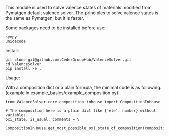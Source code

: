 This module is used to solve valence states of materials modified from Pymatgen default valence solver.
The principles to solve valence states is the same as Pymatgen, but it is faster.

Some packages need to be installed before use: 

    sympy
    unidecode

Install: 

    git clone git@github.com:CederGroupHub/ValenceSolver.git
    cd ValenceSolver
    pip install -e .
    
Usage: 

With a composition dict or a plain formula, the minimal code is as following. (example in example_basics/example_composition.py)

    from ValenceSolver.core.composition_inhouse import CompositionInHouse

    # The composition here is a plain dict like {'ele': number} without variables. 
    oxi_state, is_usual, comments = \
        CompositionInHouse.get_most_possible_oxi_state_of_composition(composition)


